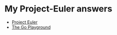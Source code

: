 # My Project-Euler answers

- [Project Euler](https://projecteuler.net/)
- [The Go Playground](https://play.golang.org/)
